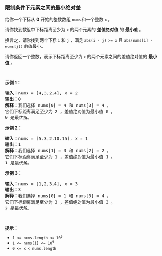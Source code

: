 ### [限制条件下元素之间的最小绝对差](https://leetcode-cn.com/problems/minimum-absolute-difference-between-elements-with-constraint)

<p>给你一个下标从 <strong>0</strong>&nbsp;开始的整数数组&nbsp;<code>nums</code>&nbsp;和一个整数&nbsp;<code>x</code>&nbsp;。</p>

<p>请你找到数组中下标距离至少为 <code>x</code>&nbsp;的两个元素的 <strong>差值绝对值</strong>&nbsp;的 <strong>最小值</strong>&nbsp;。</p>

<p>换言之，请你找到两个下标&nbsp;<code>i</code> 和&nbsp;<code>j</code>&nbsp;，满足&nbsp;<code>abs(i - j) &gt;= x</code> 且&nbsp;<code>abs(nums[i] - nums[j])</code>&nbsp;的值最小。</p>

<p>请你返回一个整数，表示下标距离至少为 <code>x</code>&nbsp;的两个元素之间的差值绝对值的 <strong>最小值</strong>&nbsp;。</p>

<p>&nbsp;</p>

<p><b>示例 1：</b></p>

<pre>
<b>输入：</b>nums = [4,3,2,4], x = 2
<b>输出：</b>0
<b>解释：</b>我们选择 nums[0] = 4 和 nums[3] = 4 。
它们下标距离满足至少为 2 ，差值绝对值为最小值 0 。
0 是最优解。
</pre>

<p><strong class="example">示例 2：</strong></p>

<pre>
<b>输入：</b>nums = [5,3,2,10,15], x = 1
<b>输出：</b>1
<b>解释：</b>我们选择 nums[1] = 3 和 nums[2] = 2 。
它们下标距离满足至少为 1 ，差值绝对值为最小值 1 。
1 是最优解。
</pre>

<p><strong class="example">示例 3：</strong></p>

<pre>
<b>输入：</b>nums = [1,2,3,4], x = 3
<b>输出：</b>3
<strong>解释：</strong>我们选择 nums[0] = 1 和 nums[3] = 4 。
它们下标距离满足至少为 3 ，差值绝对值为最小值 3 。
3 是最优解。
</pre>

<p>&nbsp;</p>

<p><strong>提示：</strong></p>

<ul>
	<li><code>1 &lt;= nums.length &lt;= 10<sup>5</sup></code></li>
	<li><code>1 &lt;= nums[i] &lt;= 10<sup>9</sup></code></li>
	<li><code>0 &lt;= x &lt; nums.length</code></li>
</ul>
